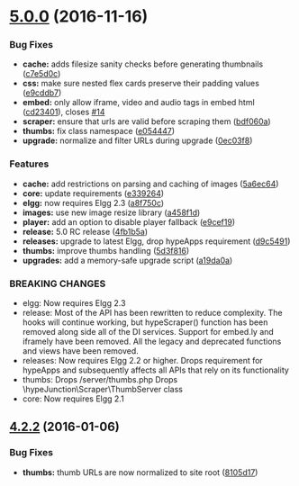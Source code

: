 <a name="5.0.0"></a>
# [5.0.0](https://github.com/hypeJunction/hypeScraper/compare/4.2.2...v5.0.0) (2016-11-16)


### Bug Fixes

* **cache:** adds filesize sanity checks before generating thumbnails ([c7e5d0c](https://github.com/hypeJunction/hypeScraper/commit/c7e5d0c))
* **css:** make sure nested flex cards preserve their padding values ([e9cddb7](https://github.com/hypeJunction/hypeScraper/commit/e9cddb7))
* **embed:** only allow iframe, video and audio tags in embed html ([cd23401](https://github.com/hypeJunction/hypeScraper/commit/cd23401)), closes [#14](https://github.com/hypeJunction/hypeScraper/issues/14)
* **scraper:** ensure that urls are valid before scraping them ([bdf060a](https://github.com/hypeJunction/hypeScraper/commit/bdf060a))
* **thumbs:** fix class namespace ([e054447](https://github.com/hypeJunction/hypeScraper/commit/e054447))
* **upgrade:** normalize and filter URLs during upgrade ([0ec03f8](https://github.com/hypeJunction/hypeScraper/commit/0ec03f8))

### Features

* **cache:** add restrictions on parsing and caching of images ([5a6ec64](https://github.com/hypeJunction/hypeScraper/commit/5a6ec64))
* **core:** update requirements ([e339264](https://github.com/hypeJunction/hypeScraper/commit/e339264))
* **elgg:** now requires Elgg 2.3 ([a8f750c](https://github.com/hypeJunction/hypeScraper/commit/a8f750c))
* **images:** use new image resize library ([a458f1d](https://github.com/hypeJunction/hypeScraper/commit/a458f1d))
* **player:** add an option to disable player fallback ([e9cef19](https://github.com/hypeJunction/hypeScraper/commit/e9cef19))
* **release:** 5.0 RC release ([4fb1b5a](https://github.com/hypeJunction/hypeScraper/commit/4fb1b5a))
* **releases:** upgrade to latest Elgg, drop hypeApps requirement ([d9c5491](https://github.com/hypeJunction/hypeScraper/commit/d9c5491))
* **thumbs:** improve thumbs handling ([5d3f816](https://github.com/hypeJunction/hypeScraper/commit/5d3f816))
* **upgrades:** add a memory-safe upgrade script ([a19da0a](https://github.com/hypeJunction/hypeScraper/commit/a19da0a))


### BREAKING CHANGES

* elgg: Now requires Elgg 2.3
* release: Most of the API has been rewritten to reduce complexity.
The hooks will continue working, but hypeScraper() function has
been removed along side all of the DI services.
Support for embed.ly and iframely have been removed.
All the legacy and deprecated functions and views have been removed.
* releases: Now requires Elgg 2.2 or higher.
Drops requirement for hypeApps and subsequently affects all APIs
that rely on its functionality
* thumbs: Drops /server/thumbs.php
Drops \hypeJunction\Scraper\ThumbServer class
* core: Now requires Elgg 2.1



<a name="4.2.2"></a>
## [4.2.2](https://github.com/hypeJunction/hypeScraper/compare/4.2.1...v4.2.2) (2016-01-06)


### Bug Fixes

* **thumbs:** thumb URLs are now normalized to site root ([8105d17](https://github.com/hypeJunction/hypeScraper/commit/8105d17))



